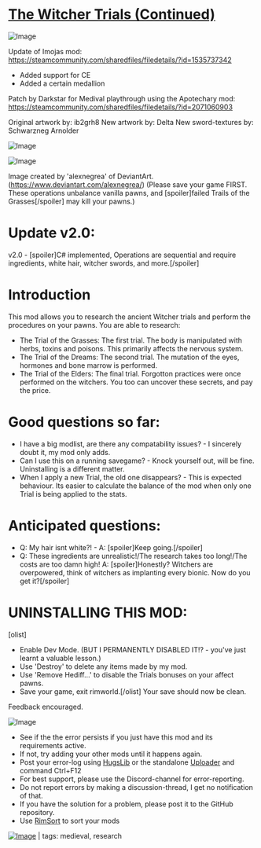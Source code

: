 # [The Witcher Trials (Continued)](https://steamcommunity.com/sharedfiles/filedetails/?id=2007359174)

![Image](https://i.imgur.com/buuPQel.png)

Update of Imojas mod:
https://steamcommunity.com/sharedfiles/filedetails/?id=1535737342

- Added support for CE
- Added a certain medallion

Patch by Darkstar for Medival playthrough using the Apotechary mod:
https://steamcommunity.com/sharedfiles/filedetails/?id=2071060903

Original artwork by: ib2grh8
New artwork by: Delta
New sword-textures by: Schwarzneg Arnolder

![Image](https://i.imgur.com/pufA0kM.png)
	
![Image](https://i.imgur.com/Z4GOv8H.png)

Image created by 'alexnegrea' of DeviantArt. (https://www.deviantart.com/alexnegrea/)
(Please save your game FIRST. These operations unbalance vanilla pawns, and [spoiler]failed Trails of the Grasses[/spoiler] may kill your pawns.)

# Update v2.0:

v2.0 - [spoiler]C# implemented, Operations are sequential and require ingredients, white hair, witcher swords, and more.[/spoiler]


# Introduction
	
This mod allows you to research the ancient Witcher trials and perform the procedures on your pawns. You are able to research:

-  The Trial of the Grasses: The first trial. The body is manipulated with herbs, toxins and poisons. This primarily affects the nervous system.
-  The Trial of the Dreams: The second trial. The mutation of the eyes, hormones and bone marrow is performed.
-  The Trial of the Elders: The final trial. Forgotton practices were once performed on the witchers. You too can uncover these secrets, and pay the price.



# Good questions so far:


- I have a big modlist, are there any compatability issues? - I sincerely doubt it, my mod only adds.
- Can I use this on a running savegame? - Knock yourself out, will be fine. Uninstalling is a different matter. 
- When I apply a new Trial, the old one disappears? - This is expected behaviour. Its easier to calculate the balance of the mod when only one Trial is being applied to the stats.



# Anticipated questions:


- Q: My hair isnt white?! - 
	A: [spoiler]Keep going.[/spoiler]
- Q: These ingredients are unrealistic!/The research takes too long!/The costs are too damn high!
	A: [spoiler]Honestly? Witchers are overpowered, think of witchers as implanting every bionic. Now do you get it?[/spoiler]



# UNINSTALLING THIS MOD:
[olist]
-  Enable Dev Mode. (BUT I PERMANENTLY DISABLED IT!? - you've just learnt a valuable lesson.)
-  Use 'Destroy' to delete any items made by my mod.
-  Use 'Remove Hediff...' to disable the Trials bonuses on your affect pawns.
-  Save your game, exit rimworld.[/olist]
Your save should now be clean.


Feedback encouraged.

![Image](https://i.imgur.com/PwoNOj4.png)



-  See if the the error persists if you just have this mod and its requirements active.
-  If not, try adding your other mods until it happens again.
-  Post your error-log using [HugsLib](https://steamcommunity.com/workshop/filedetails/?id=818773962) or the standalone [Uploader](https://steamcommunity.com/sharedfiles/filedetails/?id=2873415404) and command Ctrl+F12
-  For best support, please use the Discord-channel for error-reporting.
-  Do not report errors by making a discussion-thread, I get no notification of that.
-  If you have the solution for a problem, please post it to the GitHub repository.
-  Use [RimSort](https://github.com/RimSort/RimSort/releases/latest) to sort your mods

 

[![Image](https://img.shields.io/github/v/release/emipa606/TheWitcherTrials?label=latest%20version&style=plastic&color=9f1111&labelColor=black)](https://steamcommunity.com/sharedfiles/filedetails/changelog/2007359174) | tags:  medieval,  research
